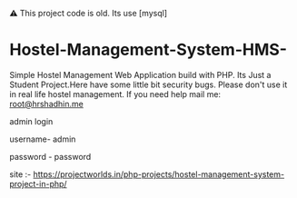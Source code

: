 :warning:
 This project code is old. Its use [mysql]
# Hostel-Management-System-HMS-
Simple Hostel Management Web Application build with PHP.
Its Just a Student Project.Here have some little bit security bugs.
Please don't use it in real life hostel management. 
If you need help mail me: root@hrshadhin.me

admin login

username- admin

password - password


site :- https://projectworlds.in/php-projects/hostel-management-system-project-in-php/